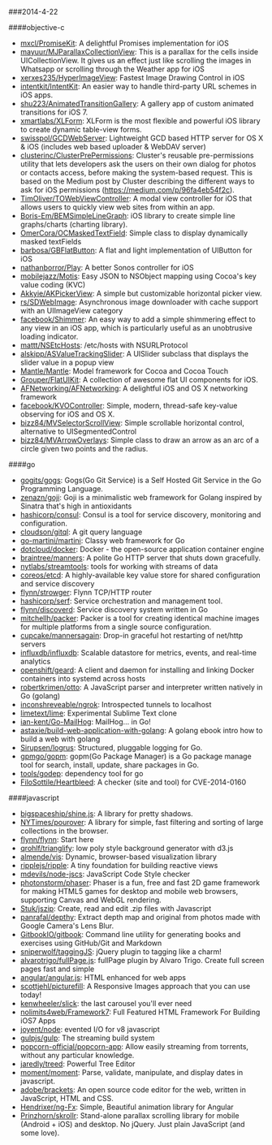 ###2014-4-22

####objective-c
* [mxcl/PromiseKit](https://github.com/mxcl/PromiseKit): A delightful Promises implementation for iOS
* [mayuur/MJParallaxCollectionView](https://github.com/mayuur/MJParallaxCollectionView): This is a parallax for the cells inside UICollectionView. It gives us an effect just like scrolling the images in Whatsapp or scrolling through the Weather app for iOS
* [xerxes235/HyperImageView](https://github.com/xerxes235/HyperImageView): Fastest Image Drawing Control in iOS
* [intentkit/IntentKit](https://github.com/intentkit/IntentKit): An easier way to handle third-party URL schemes in iOS apps.
* [shu223/AnimatedTransitionGallery](https://github.com/shu223/AnimatedTransitionGallery): A gallery app of custom animated transitions for iOS 7.
* [xmartlabs/XLForm](https://github.com/xmartlabs/XLForm): XLForm is the most flexible and powerful iOS library to create dynamic table-view forms.
* [swisspol/GCDWebServer](https://github.com/swisspol/GCDWebServer): Lightweight GCD based HTTP server for OS X & iOS (includes web based uploader & WebDAV server)
* [clusterinc/ClusterPrePermissions](https://github.com/clusterinc/ClusterPrePermissions): Cluster's reusable pre-permissions utility that lets developers ask the users on their own dialog for photos or contacts access, before making the system-based request. This is based on the Medium post by Cluster describing the different ways to ask for iOS permissions (https://medium.com/p/96fa4eb54f2c).
* [TimOliver/TOWebViewController](https://github.com/TimOliver/TOWebViewController): A modal view controller for iOS that allows users to quickly view web sites from within an app.
* [Boris-Em/BEMSimpleLineGraph](https://github.com/Boris-Em/BEMSimpleLineGraph): iOS library to create simple line graphs/charts (charting library).
* [OmerCora/OCMaskedTextField](https://github.com/OmerCora/OCMaskedTextField): Simple class to display dynamically masked textFields
* [barbosa/GBFlatButton](https://github.com/barbosa/GBFlatButton): A flat and light implementation of UIButton for iOS
* [nathanborror/Play](https://github.com/nathanborror/Play): A better Sonos controller for iOS
* [mobilejazz/Motis](https://github.com/mobilejazz/Motis): Easy JSON to NSObject mapping using Cocoa's key value coding (KVC)
* [Akkyie/AKPickerView](https://github.com/Akkyie/AKPickerView): A simple but customizable horizontal picker view.
* [rs/SDWebImage](https://github.com/rs/SDWebImage): Asynchronous image downloader with cache support with an UIImageView category
* [facebook/Shimmer](https://github.com/facebook/Shimmer): An easy way to add a simple shimmering effect to any view in an iOS app, which is particularly useful as an unobtrusive loading indicator.
* [mattt/NSEtcHosts](https://github.com/mattt/NSEtcHosts): /etc/hosts with NSURLProtocol
* [alskipp/ASValueTrackingSlider](https://github.com/alskipp/ASValueTrackingSlider): A UISlider subclass that displays the slider value in a popup view
* [Mantle/Mantle](https://github.com/Mantle/Mantle): Model framework for Cocoa and Cocoa Touch
* [Grouper/FlatUIKit](https://github.com/Grouper/FlatUIKit): A collection of awesome flat UI components for iOS.
* [AFNetworking/AFNetworking](https://github.com/AFNetworking/AFNetworking): A delightful iOS and OS X networking framework
* [facebook/KVOController](https://github.com/facebook/KVOController): Simple, modern, thread-safe key-value observing for iOS and OS X.
* [bizz84/MVSelectorScrollView](https://github.com/bizz84/MVSelectorScrollView): Simple scrollable horizontal control, alternative to UISegmentedControl
* [bizz84/MVArrowOverlays](https://github.com/bizz84/MVArrowOverlays): Simple class to draw an arrow as an arc of a circle given two points and the radius.

####go
* [gogits/gogs](https://github.com/gogits/gogs): Gogs(Go Git Service) is a Self Hosted Git Service in the Go Programming Language.
* [zenazn/goji](https://github.com/zenazn/goji): Goji is a minimalistic web framework for Golang inspired by Sinatra that's high in antioxidants
* [hashicorp/consul](https://github.com/hashicorp/consul): Consul is a tool for service discovery, monitoring and configuration.
* [cloudson/gitql](https://github.com/cloudson/gitql): A git query language
* [go-martini/martini](https://github.com/go-martini/martini): Classy web framework for Go
* [dotcloud/docker](https://github.com/dotcloud/docker): Docker - the open-source application container engine
* [braintree/manners](https://github.com/braintree/manners): A polite Go HTTP server that shuts down gracefully.
* [nytlabs/streamtools](https://github.com/nytlabs/streamtools): tools for working with streams of data
* [coreos/etcd](https://github.com/coreos/etcd): A highly-available key value store for shared configuration and service discovery
* [flynn/strowger](https://github.com/flynn/strowger): Flynn TCP/HTTP router
* [hashicorp/serf](https://github.com/hashicorp/serf): Service orchestration and management tool.
* [flynn/discoverd](https://github.com/flynn/discoverd): Service discovery system written in Go
* [mitchellh/packer](https://github.com/mitchellh/packer): Packer is a tool for creating identical machine images for multiple platforms from a single source configuration.
* [cupcake/mannersagain](https://github.com/cupcake/mannersagain): Drop-in graceful hot restarting of net/http servers 
* [influxdb/influxdb](https://github.com/influxdb/influxdb): Scalable datastore for metrics, events, and real-time analytics
* [openshift/geard](https://github.com/openshift/geard): A client and daemon for installing and linking Docker containers into systemd across hosts
* [robertkrimen/otto](https://github.com/robertkrimen/otto): A JavaScript parser and interpreter written natively in Go (golang)
* [inconshreveable/ngrok](https://github.com/inconshreveable/ngrok): Introspected tunnels to localhost
* [limetext/lime](https://github.com/limetext/lime): Experimental Sublime Text clone
* [ian-kent/Go-MailHog](https://github.com/ian-kent/Go-MailHog): MailHog... in Go!
* [astaxie/build-web-application-with-golang](https://github.com/astaxie/build-web-application-with-golang): A golang ebook intro how to build a web with golang
* [Sirupsen/logrus](https://github.com/Sirupsen/logrus): Structured, pluggable logging for Go.
* [gpmgo/gopm](https://github.com/gpmgo/gopm): gopm(Go Package Manager) is a Go package manage tool for search, install, update, share packages in Go.
* [tools/godep](https://github.com/tools/godep): dependency tool for go
* [FiloSottile/Heartbleed](https://github.com/FiloSottile/Heartbleed): A checker (site and tool) for CVE-2014-0160

####javascript
* [bigspaceship/shine.js](https://github.com/bigspaceship/shine.js): A library for pretty shadows.
* [NYTimes/pourover](https://github.com/NYTimes/pourover): A library for simple, fast filtering and sorting of large collections in the browser. 
* [flynn/flynn](https://github.com/flynn/flynn): Start here
* [qrohlf/trianglify](https://github.com/qrohlf/trianglify): low poly style background generator with d3.js
* [almende/vis](https://github.com/almende/vis): Dynamic, browser-based visualization library
* [ripplejs/ripple](https://github.com/ripplejs/ripple): A tiny foundation for building reactive views
* [mdevils/node-jscs](https://github.com/mdevils/node-jscs): JavaScript Code Style checker
* [photonstorm/phaser](https://github.com/photonstorm/phaser): Phaser is a fun, free and fast 2D game framework for making HTML5 games for desktop and mobile web browsers, supporting Canvas and WebGL rendering.
* [Stuk/jszip](https://github.com/Stuk/jszip): Create, read and edit .zip files with Javascript
* [panrafal/depthy](https://github.com/panrafal/depthy): Extract depth map and original from photos made with Google Camera's Lens Blur.
* [GitbookIO/gitbook](https://github.com/GitbookIO/gitbook): Command line utility for generating books and exercises using GitHub/Git and Markdown
* [sniperwolf/taggingJS](https://github.com/sniperwolf/taggingJS): jQuery plugin to tagging like a charm!
* [alvarotrigo/fullPage.js](https://github.com/alvarotrigo/fullPage.js): fullPage plugin by Alvaro Trigo. Create full screen pages fast and simple
* [angular/angular.js](https://github.com/angular/angular.js): HTML enhanced for web apps
* [scottjehl/picturefill](https://github.com/scottjehl/picturefill): A Responsive Images approach that you can use today!
* [kenwheeler/slick](https://github.com/kenwheeler/slick): the last carousel you'll ever need
* [nolimits4web/Framework7](https://github.com/nolimits4web/Framework7): Full Featured HTML Framework For Building iOS7 Apps
* [joyent/node](https://github.com/joyent/node): evented I/O for v8 javascript
* [gulpjs/gulp](https://github.com/gulpjs/gulp): The streaming build system
* [popcorn-official/popcorn-app](https://github.com/popcorn-official/popcorn-app): Allow easily streaming from torrents, without any particular knowledge.
* [jaredly/treed](https://github.com/jaredly/treed): Powerful Tree Editor
* [moment/moment](https://github.com/moment/moment): Parse, validate, manipulate, and display dates in javascript.
* [adobe/brackets](https://github.com/adobe/brackets): An open source code editor for the web, written in JavaScript, HTML and CSS.
* [Hendrixer/ng-Fx](https://github.com/Hendrixer/ng-Fx): Simple, Beautiful animation library for Angular
* [Prinzhorn/skrollr](https://github.com/Prinzhorn/skrollr): Stand-alone parallax scrolling library for mobile (Android + iOS) and desktop. No jQuery. Just plain JavaScript (and some love).
